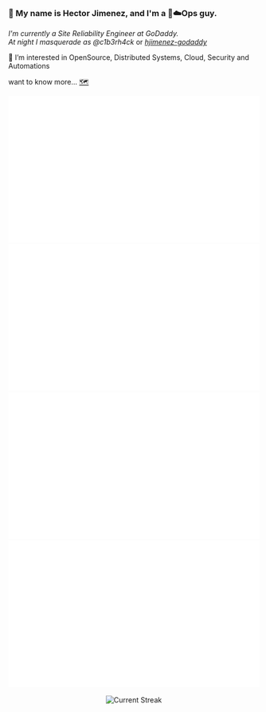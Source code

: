 <!---
h3ct0rjs/h3ct0rjs is a ✨ special ✨ repository because its `README.md` (this file) appears on your GitHub profile.
You can click the Preview link to take a look at your changes.
--->
### 👋 My name is Hector Jimenez, and I'm a 🥷☁️Ops guy. 
_I'm currently a Site Reliability Engineer at GoDaddy._<br/>
_At night I masquerade as @c1b3rh4ck_ or _[hjimenez-godaddy](https://github.com/hjimenez-godaddy.com)_

👀 I’m interested in OpenSource, Distributed Systems, Cloud, Security and Automations

want to know more... [🗺️](https://devops.com.co/about/)

![](https://raw.githubusercontent.com/h3ct0rjs/github-stats/master/generated/overview.svg#gh-dark-mode-only)
![](https://raw.githubusercontent.com/h3ct0rjs/github-stats/master/generated/overview.svg#gh-light-mode-only)
![](https://raw.githubusercontent.com/h3ct0rjs/github-stats/master/generated/languages.svg#gh-dark-mode-only)
![](https://raw.githubusercontent.com/h3ct0rjs/github-stats/master/generated/languages.svg#gh-light-mode-only)

<p align="center">
<img alt="Current Streak" src="https://github-readme-streak-stats.herokuapp.com/?user=h3ct0rjs" /> </p>
